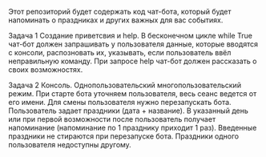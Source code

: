 Этот репозиторий будет содержать код чат-бота, который будет напоминать о праздниках и других важных для вас событиях.

Задача 1
Создание приветсвия и help.
В бесконечном цикле while True чат-бот должен запрашивать у пользователя данные, которые вводятся с консоли,
распозновать их, указывать, если пользователь ввёл неправильную команду.
При запросе help чат-бот должен рассказать о своих возможностях.

Задача 2
Консоль.
Однопользовательский многопользовательский режим.
При старте бота уточняем пользователя, весь сеанс ведется от его имени.
Для смены пользователя нужно перезапускать бота. 
Пользователь задает праздники (дата + название). 
В указанный день или при первой возможности после пользователь получает напоминание (напоминание по 1 празднику приходит 1 раз).
Введенные праздники не стираются при перезапуске бота.
Праздники одного пользователя недоступны другому. 